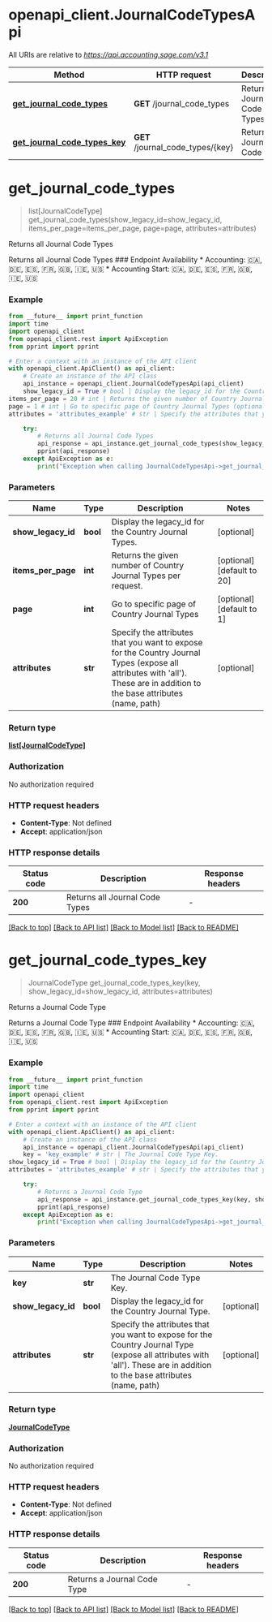# openapi_client.JournalCodeTypesApi

All URIs are relative to *https://api.accounting.sage.com/v3.1*

Method | HTTP request | Description
------------- | ------------- | -------------
[**get_journal_code_types**](JournalCodeTypesApi.md#get_journal_code_types) | **GET** /journal_code_types | Returns all Journal Code Types
[**get_journal_code_types_key**](JournalCodeTypesApi.md#get_journal_code_types_key) | **GET** /journal_code_types/{key} | Returns a Journal Code Type


# **get_journal_code_types**
> list[JournalCodeType] get_journal_code_types(show_legacy_id=show_legacy_id, items_per_page=items_per_page, page=page, attributes=attributes)

Returns all Journal Code Types

Returns all Journal Code Types  ### Endpoint Availability  * Accounting: 🇨🇦, 🇩🇪, 🇪🇸, 🇫🇷, 🇬🇧, 🇮🇪, 🇺🇸 * Accounting Start: 🇨🇦, 🇩🇪, 🇪🇸, 🇫🇷, 🇬🇧, 🇮🇪, 🇺🇸

### Example

```python
from __future__ import print_function
import time
import openapi_client
from openapi_client.rest import ApiException
from pprint import pprint

# Enter a context with an instance of the API client
with openapi_client.ApiClient() as api_client:
    # Create an instance of the API class
    api_instance = openapi_client.JournalCodeTypesApi(api_client)
    show_legacy_id = True # bool | Display the legacy_id for the Country Journal Types. (optional)
items_per_page = 20 # int | Returns the given number of Country Journal Types per request. (optional) (default to 20)
page = 1 # int | Go to specific page of Country Journal Types (optional) (default to 1)
attributes = 'attributes_example' # str | Specify the attributes that you want to expose for the Country Journal Types (expose all attributes with 'all'). These are in addition to the base attributes (name, path) (optional)

    try:
        # Returns all Journal Code Types
        api_response = api_instance.get_journal_code_types(show_legacy_id=show_legacy_id, items_per_page=items_per_page, page=page, attributes=attributes)
        pprint(api_response)
    except ApiException as e:
        print("Exception when calling JournalCodeTypesApi->get_journal_code_types: %s\n" % e)
```

### Parameters

Name | Type | Description  | Notes
------------- | ------------- | ------------- | -------------
 **show_legacy_id** | **bool**| Display the legacy_id for the Country Journal Types. | [optional] 
 **items_per_page** | **int**| Returns the given number of Country Journal Types per request. | [optional] [default to 20]
 **page** | **int**| Go to specific page of Country Journal Types | [optional] [default to 1]
 **attributes** | **str**| Specify the attributes that you want to expose for the Country Journal Types (expose all attributes with &#39;all&#39;). These are in addition to the base attributes (name, path) | [optional] 

### Return type

[**list[JournalCodeType]**](JournalCodeType.md)

### Authorization

No authorization required

### HTTP request headers

 - **Content-Type**: Not defined
 - **Accept**: application/json

### HTTP response details
| Status code | Description | Response headers |
|-------------|-------------|------------------|
**200** | Returns all Journal Code Types |  -  |

[[Back to top]](#) [[Back to API list]](../README.md#documentation-for-api-endpoints) [[Back to Model list]](../README.md#documentation-for-models) [[Back to README]](../README.md)

# **get_journal_code_types_key**
> JournalCodeType get_journal_code_types_key(key, show_legacy_id=show_legacy_id, attributes=attributes)

Returns a Journal Code Type

Returns a Journal Code Type  ### Endpoint Availability  * Accounting: 🇨🇦, 🇩🇪, 🇪🇸, 🇫🇷, 🇬🇧, 🇮🇪, 🇺🇸 * Accounting Start: 🇨🇦, 🇩🇪, 🇪🇸, 🇫🇷, 🇬🇧, 🇮🇪, 🇺🇸

### Example

```python
from __future__ import print_function
import time
import openapi_client
from openapi_client.rest import ApiException
from pprint import pprint

# Enter a context with an instance of the API client
with openapi_client.ApiClient() as api_client:
    # Create an instance of the API class
    api_instance = openapi_client.JournalCodeTypesApi(api_client)
    key = 'key_example' # str | The Journal Code Type Key.
show_legacy_id = True # bool | Display the legacy_id for the Country Journal Type. (optional)
attributes = 'attributes_example' # str | Specify the attributes that you want to expose for the Country Journal Type (expose all attributes with 'all'). These are in addition to the base attributes (name, path) (optional)

    try:
        # Returns a Journal Code Type
        api_response = api_instance.get_journal_code_types_key(key, show_legacy_id=show_legacy_id, attributes=attributes)
        pprint(api_response)
    except ApiException as e:
        print("Exception when calling JournalCodeTypesApi->get_journal_code_types_key: %s\n" % e)
```

### Parameters

Name | Type | Description  | Notes
------------- | ------------- | ------------- | -------------
 **key** | **str**| The Journal Code Type Key. | 
 **show_legacy_id** | **bool**| Display the legacy_id for the Country Journal Type. | [optional] 
 **attributes** | **str**| Specify the attributes that you want to expose for the Country Journal Type (expose all attributes with &#39;all&#39;). These are in addition to the base attributes (name, path) | [optional] 

### Return type

[**JournalCodeType**](JournalCodeType.md)

### Authorization

No authorization required

### HTTP request headers

 - **Content-Type**: Not defined
 - **Accept**: application/json

### HTTP response details
| Status code | Description | Response headers |
|-------------|-------------|------------------|
**200** | Returns a Journal Code Type |  -  |

[[Back to top]](#) [[Back to API list]](../README.md#documentation-for-api-endpoints) [[Back to Model list]](../README.md#documentation-for-models) [[Back to README]](../README.md)

